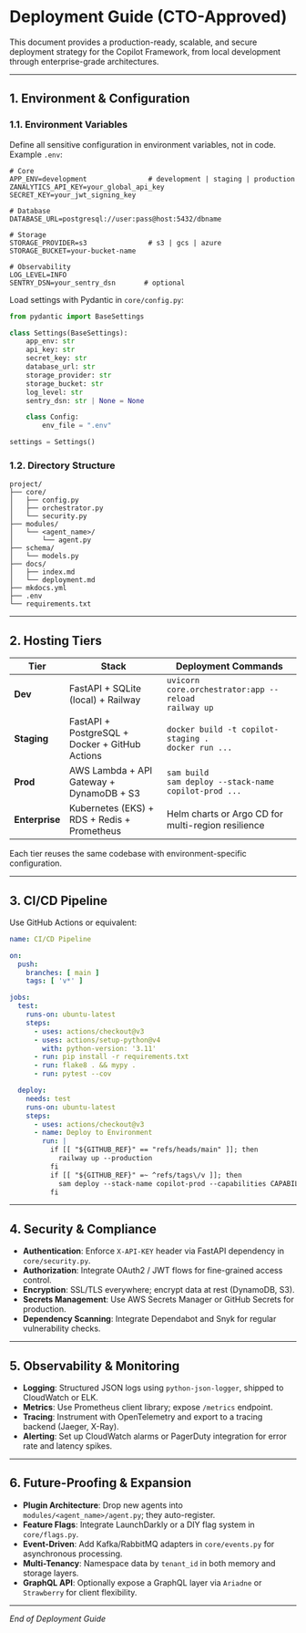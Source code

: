 # Deployment Guide (CTO-Approved)

This document provides a production-ready, scalable, and secure deployment strategy for the Copilot Framework, from local development through enterprise-grade architectures.

---

## 1. Environment & Configuration

### 1.1. Environment Variables
Define all sensitive configuration in environment variables, not in code. Example `.env`:

```dotenv
# Core
APP_ENV=development               # development | staging | production
ZANALYTICS_API_KEY=your_global_api_key
SECRET_KEY=your_jwt_signing_key

# Database
DATABASE_URL=postgresql://user:pass@host:5432/dbname

# Storage
STORAGE_PROVIDER=s3               # s3 | gcs | azure
STORAGE_BUCKET=your-bucket-name

# Observability
LOG_LEVEL=INFO
SENTRY_DSN=your_sentry_dsn       # optional
```

Load settings with Pydantic in `core/config.py`:

```python
from pydantic import BaseSettings

class Settings(BaseSettings):
    app_env: str
    api_key: str
    secret_key: str
    database_url: str
    storage_provider: str
    storage_bucket: str
    log_level: str
    sentry_dsn: str | None = None

    class Config:
        env_file = ".env"

settings = Settings()
```

### 1.2. Directory Structure
```
project/
├── core/
│   ├── config.py
│   ├── orchestrator.py
│   └── security.py
├── modules/
│   └── <agent_name>/
│       └── agent.py
├── schema/
│   └── models.py
├── docs/
│   ├── index.md
│   └── deployment.md
├── mkdocs.yml
├── .env
└── requirements.txt
```

---

## 2. Hosting Tiers

| Tier         | Stack                                         | Deployment Commands                                           |
| ------------ | --------------------------------------------- | ------------------------------------------------------------- |
| **Dev**      | FastAPI + SQLite (local) + Railway            | `uvicorn core.orchestrator:app --reload`<br>`railway up`      |
| **Staging**  | FastAPI + PostgreSQL + Docker + GitHub Actions| `docker build -t copilot-staging .`<br>`docker run ...`       |
| **Prod**     | AWS Lambda + API Gateway + DynamoDB + S3      | `sam build`<br>`sam deploy --stack-name copilot-prod ...`     |
| **Enterprise**| Kubernetes (EKS) + RDS + Redis + Prometheus | Helm charts or Argo CD for multi-region resilience            |

Each tier reuses the same codebase with environment-specific configuration.

---

## 3. CI/CD Pipeline

Use GitHub Actions or equivalent:

```yaml
name: CI/CD Pipeline

on:
  push:
    branches: [ main ]
    tags: [ 'v*' ]

jobs:
  test:
    runs-on: ubuntu-latest
    steps:
      - uses: actions/checkout@v3
      - uses: actions/setup-python@v4
        with: python-version: '3.11'
      - run: pip install -r requirements.txt
      - run: flake8 . && mypy .
      - run: pytest --cov

  deploy:
    needs: test
    runs-on: ubuntu-latest
    steps:
      - uses: actions/checkout@v3
      - name: Deploy to Environment
        run: |
          if [[ "${GITHUB_REF}" == "refs/heads/main" ]]; then
            railway up --production
          fi
          if [[ "${GITHUB_REF}" =~ ^refs/tags\/v ]]; then
            sam deploy --stack-name copilot-prod --capabilities CAPABILITY_IAM
          fi
```

---

## 4. Security & Compliance

- **Authentication**: Enforce `X-API-KEY` header via FastAPI dependency in `core/security.py`.  
- **Authorization**: Integrate OAuth2 / JWT flows for fine-grained access control.  
- **Encryption**: SSL/TLS everywhere; encrypt data at rest (DynamoDB, S3).  
- **Secrets Management**: Use AWS Secrets Manager or GitHub Secrets for production.  
- **Dependency Scanning**: Integrate Dependabot and Snyk for regular vulnerability checks.

---

## 5. Observability & Monitoring

- **Logging**: Structured JSON logs using `python-json-logger`, shipped to CloudWatch or ELK.  
- **Metrics**: Use Prometheus client library; expose `/metrics` endpoint.  
- **Tracing**: Instrument with OpenTelemetry and export to a tracing backend (Jaeger, X-Ray).  
- **Alerting**: Set up CloudWatch alarms or PagerDuty integration for error rate and latency spikes.

---

## 6. Future-Proofing & Expansion

- **Plugin Architecture**: Drop new agents into `modules/<agent_name>/agent.py`; they auto-register.  
- **Feature Flags**: Integrate LaunchDarkly or a DIY flag system in `core/flags.py`.  
- **Event-Driven**: Add Kafka/RabbitMQ adapters in `core/events.py` for asynchronous processing.  
- **Multi-Tenancy**: Namespace data by `tenant_id` in both memory and storage layers.  
- **GraphQL API**: Optionally expose a GraphQL layer via `Ariadne` or `Strawberry` for client flexibility.

---

*End of Deployment Guide*